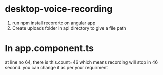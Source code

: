 # desktop-voice-recording

 1. run npm install recordrtc on angular app
 2. Create uploads folder in api directory to give a file path
 
 # In app.component.ts
 at line no 64, there is this.count=46
 which means recording will stop in 46 second.
 you can change it as per your requirment

